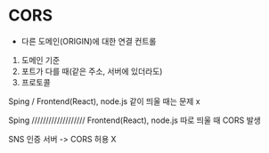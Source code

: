 # CORS

- 다른 도메인(ORIGIN)에 대한 연결 컨트롤



1. 도메인 기준
2. 포트가 다를 때(같은 주소, 서버에 있더라도)
3. 프로토콜



Sping / Frontend(React), node.js 같이 띄울 때는 문제 x

Sping /////////////////// Frontend(React), node.js 따로 띄울 때 CORS 발생



SNS 인증 서버 -> CORS 허용 X

